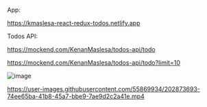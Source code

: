 App:

https://kmaslesa-react-redux-todos.netlify.app

Todos API:

https://mockend.com/KenanMaslesa/todos-api/todo

https://mockend.com/KenanMaslesa/todos-api/todo?limit=10


![image](https://user-images.githubusercontent.com/55869934/202876709-9f25b353-771b-4431-b730-981b2e880c03.png)




https://user-images.githubusercontent.com/55869934/202873693-74ee65ba-41b8-45a7-bbe9-7ae9d2c2a41e.mp4

